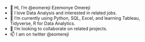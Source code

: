 - 👋 Hi, I’m @eomereji Ezemonye Omereji
- 👀 I love Data Analysis and interested in related jobs.
- 🌱 I’m currently using Python, SQL, Excel, and learning Tableau, Tidyverse, R for Data Analytics. 
- 💞️ I’m looking to collaborate on related projects.
- 📫 I am on twitter @eomereji

<!---
eomereji/eomereji is a ✨ special ✨ repository because its `README.md` (this file) appears on your GitHub profile.
You can click the Preview link to take a look at your changes.
--->
